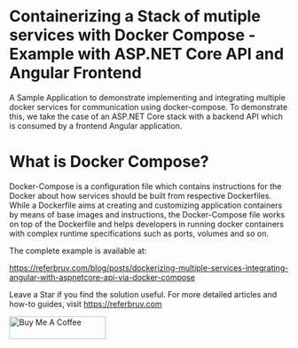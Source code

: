# Containerizing a Stack of mutiple services with Docker Compose - Example with ASP.NET Core API and Angular Frontend

A Sample Application to demonstrate implementing and integrating multiple docker services for communication using docker-compose. To demonstrate this, we take the case of an ASP.NET Core stack with a backend API which is consumed by a frontend Angular application.

# What is Docker Compose?

Docker-Compose is a configuration file which contains instructions for the Docker about how services should be built from respective Dockerfiles. While a Dockerfile aims at creating and customizing application containers by means of base images and instructions, the Docker-Compose file works on top of the Dockerfile and helps developers in running docker containers with complex runtime specifications such as ports, volumes and so on.

The complete example is available at:

https://referbruv.com/blog/posts/dockerizing-multiple-services-integrating-angular-with-aspnetcore-api-via-docker-compose

Leave a Star if you find the solution useful. For more detailed articles and how-to guides, visit https://referbruv.com

<a href="https://www.buymeacoffee.com/referbruv" target="_blank"><img src="https://cdn.buymeacoffee.com/buttons/default-orange.png" alt="Buy Me A Coffee" height="41" width="174"></a>
